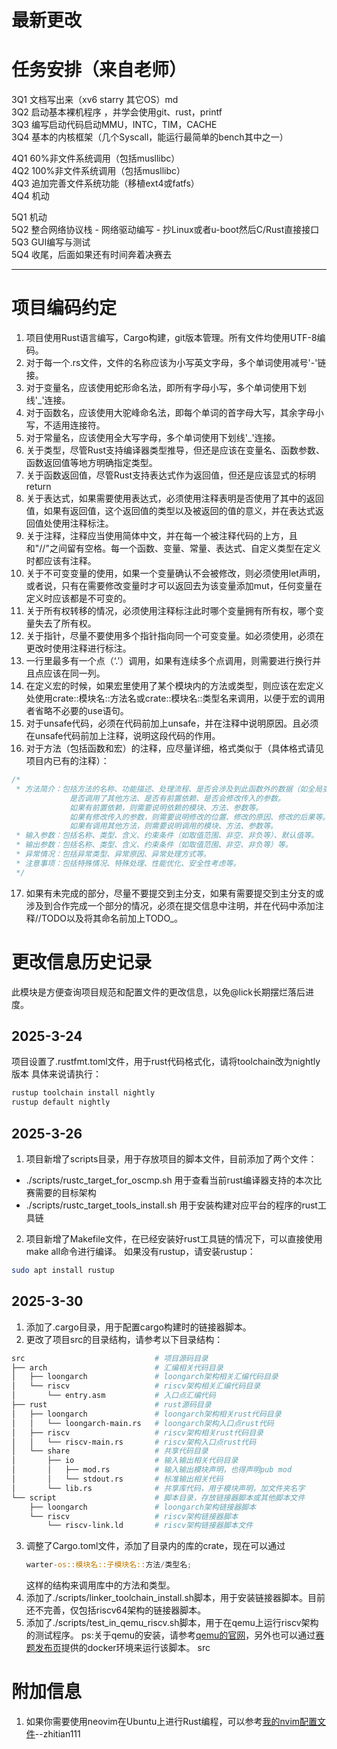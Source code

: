# 最新更改
# 任务安排（来自老师）
3Q1 文档写出来（xv6 starry 其它OS）md \
3Q2 启动基本裸机程序 ，并学会使用git、rust，printf\
3Q3 编写启动代码启动MMU，INTC，TIM，CACHE\
3Q4 基本的内核框架（几个Syscall，能运行最简单的bench其中之一）

4Q1 60%非文件系统调用（包括musllibc）\
4Q2 100%非文件系统调用（包括musllibc）\
4Q3 追加完善文件系统功能（移植ext4或fatfs）\
4Q4 机动

5Q1 机动\
5Q2 整合网络协议栈 - 网络驱动编写 - 抄Linux或者u-boot然后C/Rust直接接口\
5Q3 GUI编写与测试\
5Q4 收尾，后面如果还有时间奔着决赛去

---
# 项目编码约定
1. 项目使用Rust语言编写，Cargo构建，git版本管理。所有文件均使用UTF-8编码。
2. 对于每一个.rs文件，文件的名称应该为小写英文字母，多个单词使用减号'-'链接。
3. 对于变量名，应该使用蛇形命名法，即所有字母小写，多个单词使用下划线'_'连接。
4. 对于函数名，应该使用大驼峰命名法，即每个单词的首字母大写，其余字母小写，不适用连接符。
5. 对于常量名，应该使用全大写字母，多个单词使用下划线'_'连接。
6. 关于类型，尽管Rust支持编译器类型推导，但还是应该在变量名、函数参数、函数返回值等地方明确指定类型。
7. 关于函数返回值，尽管Rust支持表达式作为返回值，但还是应该显式的标明return
8. 关于表达式，如果需要使用表达式，必须使用注释表明是否使用了其中的返回值，如果有返回值，这个返回值的类型以及被返回的值的意义，并在表达式返回值处使用注释标注。
9. 关于注释，注释应当使用简体中文，并在每一个被注释代码的上方，且和"//"之间留有空格。每一个函数、变量、常量、表达式、自定义类型在定义时都应该有注释。
10. 关于不可变变量的使用，如果一个变量确认不会被修改，则必须使用let声明，或者说，只有在需要修改变量时才可以返回去为该变量添加mut，任何变量在定义时应该都是不可变的。
11. 关于所有权转移的情况，必须使用注释标注此时哪个变量拥有所有权，哪个变量失去了所有权。
12. 关于指针，尽量不要使用多个指针指向同一个可变变量。如必须使用，必须在更改时使用注释进行标注。
13. 一行里最多有一个点（‘.’）调用，如果有连续多个点调用，则需要进行换行并且点应该在同一列。
14. 在定义宏的时候，如果宏里使用了某个模块内的方法或类型，则应该在宏定义处使用crate::模块名::方法名或crate::模块名::类型名来调用，以便于宏的调用者省略不必要的use语句。
15. 对于unsafe代码，必须在代码前加上unsafe，并在注释中说明原因。且必须在unsafe代码前加上注释，说明这段代码的作用。
16. 对于方法（包括函数和宏）的注释，应尽量详细，格式类似于（具体格式请见项目内已有的注释）：
```rust
/*
 * 方法简介：包括方法的名称、功能描述、处理流程、是否会涉及到此函数外的数据（如全局变量、文件）、
             是否调用了其他方法、是否有前置依赖、是否会修改传入的参数。
             如果有前置依赖，则需要说明依赖的模块、方法、参数等。
             如果有修改传入的参数，则需要说明修改的位置、修改的原因、修改的后果等。
             如果有调用其他方法，则需要说明调用的模块、方法、参数等。
 * 输入参数：包括名称、类型、含义、约束条件（如取值范围、非空、非负等）、默认值等。
 * 输出参数：包括名称、类型、含义、约束条件（如取值范围、非空、非负等）等。
 * 异常情况：包括异常类型、异常原因、异常处理方式等。
 * 注意事项：包括特殊情况、特殊处理、性能优化、安全性考虑等。
 */
```
17. 如果有未完成的部分，尽量不要提交到主分支，如果有需要提交到主分支的或涉及到合作完成一个部分的情况，必须在提交信息中注明，并在代码中添加注释//TODO以及将其命名前加上TODO_。
# 更改信息历史记录
此模块是方便查询项目规范和配置文件的更改信息，以免@lick长期摆烂落后进度。
## 2025-3-24
项目设置了.rustfmt.toml文件，用于rust代码格式化，请将toolchain改为nightly版本
具体来说请执行：
```bash
rustup toolchain install nightly
rustup default nightly
```
## 2025-3-26
1. 项目新增了scripts目录，用于存放项目的脚本文件，目前添加了两个文件：
- ./scripts/rustc_target_for_oscmp.sh
    用于查看当前rust编译器支持的本次比赛需要的目标架构
- ./scripts/rustc_target_tools_install.sh
    用于安装构建对应平台的程序的rust工具链
2. 项目新增了Makefile文件，在已经安装好rust工具链的情况下，可以直接使用make all命令进行编译。
如果没有rustup，请安装rustup：
```bash
sudo apt install rustup
```
## 2025-3-30
1. 添加了.cargo目录，用于配置cargo构建时的链接器脚本。
2. 更改了项目src的目录结构，请参考以下目录结构：
```bash
src                             # 项目源码目录
├── arch                        # 汇编相关代码目录
│   ├── loongarch               # loongarch架构相关汇编代码目录
│   └── riscv                   # riscv架构相关汇编代码目录
│       └── entry.asm           # 入口点汇编代码
├── rust                        # rust源码目录
│   ├── loongarch               # loongarch架构相关rust代码目录
│   │   └── loongarch-main.rs   # loongarch架构入口点rust代码
│   ├── riscv                   # riscv架构相关rust代码目录
│   │   └── riscv-main.rs       # riscv架构入口点rust代码
│   └── share                   # 共享代码目录
│       ├── io                  # 输入输出相关代码目录
│       │   ├── mod.rs          # 输入输出模块声明，也得声明pub mod
│       │   └── stdout.rs       # 标准输出相关代码
│       └── lib.rs              # 共享库代码，用于模块声明，加文件夹名字
└── script                      # 脚本目录，存放链接器脚本或其他脚本文件
    ├── loongarch               # loongarch架构链接器脚本
    └── riscv                   # riscv架构链接器脚本
        └── riscv-link.ld       # riscv架构链接器脚本文件
```
3. 调整了Cargo.toml文件，添加了目录内的库的crate，现在可以通过
    ```rust
    warter-os::模块名::子模块名::方法/类型名;
    ```
    这样的结构来调用库中的方法和类型。
4. 添加了./scripts/linker_toolchain_install.sh脚本，用于安装链接器脚本。目前还不完善，仅包括riscv64架构的链接器脚本。
5. 添加了./scripts/test_in_qemu_riscv.sh脚本，用于在qemu上运行riscv架构的测试程序。
ps:关于qemu的安装，请参考[qemu的官网](https://www.qemu.org/)，另外也可以通过[赛题发布页](https://github.com/oscomp/testsuits-for-oskernel)提供的docker环境来运行该脚本。
src
# 附加信息
1. 如果你需要使用neovim在Ubuntu上进行Rust编程，可以参考[我的nvim配置文件](https://github.com/zhitian111/nvim-configs-of-zhitian111)--zhitian111
